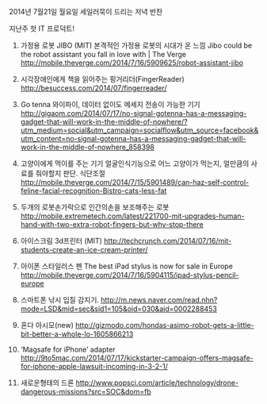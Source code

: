 2014년 7월21일 월요일 
세일러묵이 드리는 저녁 반찬 <Tech>

지난주 핫 IT 프로덕트!

1. 가정용 로봇 JIBO (MIT)
본격적인 가정용 로봇의 시대가 온 느낌
Jibo could be the robot assistant you fall in love with | The Verge
http://mobile.theverge.com/2014/7/16/5909625/robot-assistant-jibo

2. 시각장애인에게 책을 읽어주는 핑거리더(FingerReader)
http://besuccess.com/2014/07/fingerreader/

3. Go tenna
와이파이, 데이터 없이도 메세지 전송이 가능한 기기
http://gigaom.com/2014/07/17/no-signal-gotenna-has-a-messaging-gadget-that-will-work-in-the-middle-of-nowhere/?utm_medium=social&utm_campaign=socialflow&utm_source=facebook&utm_content=no-signal-gotenna-has-a-messaging-gadget-that-will-work-in-the-middle-of-nowhere_858398

4. 고양이에게 먹이를 주는 기기
얼굴인식기능으로 어느 고양이가 먹는지, 얼만큼의 사료를 줘야할지 판단. 식단조절
http://mobile.theverge.com/2014/7/15/5901489/can-haz-self-control-feline-facial-recognition-Bistro-cats-less-fat

5. 두개의 로봇손가락으로 인간의손을 보조해주는 로봇
http://mobile.extremetech.com/latest/221700-mit-upgrades-human-hand-with-two-extra-robot-fingers-but-why-stop-there

6. 아이스크림 3d프린터 (MIT)
http://techcrunch.com/2014/07/16/mit-students-create-an-ice-cream-printer/

7. 아이폰 스타일러스 펜
The best iPad stylus is now for sale in Europe
http://mobile.theverge.com/2014/7/16/5904115/ipad-stylus-pencil-europe

8. 스마트폰 낚시 입질 감지기.
http://m.news.naver.com/read.nhn?mode=LSD&mid=sec&sid1=105&oid=030&aid=0002288453

9. 혼다 아시모(new)
http://gizmodo.com/hondas-asimo-robot-gets-a-little-bit-better-a-whole-lo-1605866213

10. ‘Magsafe for iPhone’ adapter 
http://9to5mac.com/2014/07/17/kickstarter-campaign-offers-magsafe-for-iphone-apple-lawsuit-incoming-in-3-2-1/

11. 새로운형태의 드론
http://www.popsci.com/article/technology/drone-dangerous-missions?src=SOC&dom=fb
